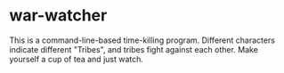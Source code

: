 # war-watcher
This is a command-line-based time-killing program. Different characters indicate different "Tribes", and tribes fight against each other. Make yourself a cup of tea and just watch.
